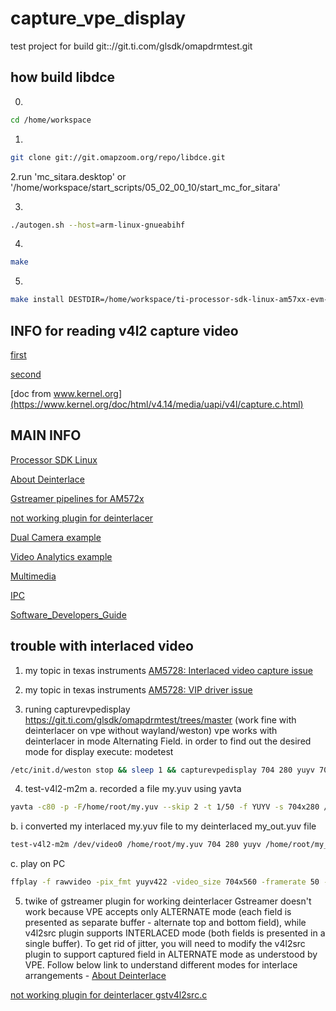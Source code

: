 # capture_vpe_display
test project for build git:://git.ti.com/glsdk/omapdrmtest.git

## how build libdce

0.
```bash
cd /home/workspace
```

1.
```bash
git clone git://git.omapzoom.org/repo/libdce.git
```

2.run 'mc_sitara.desktop' or '/home/workspace/start_scripts/05_02_00_10/start_mc_for_sitara'

3.
```bash
./autogen.sh --host=arm-linux-gnueabihf
```

4.
```bash
make
```

5.
```bash
make install DESTDIR=/home/workspace/ti-processor-sdk-linux-am57xx-evm-05.02.00.10/linux-devkit/sysroots/armv7ahf-neon-linux-gnueabi
```
## INFO for reading v4l2 capture video

[first](http://jwhsmith.net/2014/12/capturing-a-webcam-stream-using-v4l2/)

[second](https://jayrambhia.com/blog/capture-v4l2)

[doc from www.kernel.org](https://www.kernel.org/doc/html/v4.14/media/uapi/v4l/capture.c.html)

## MAIN INFO
[Processor SDK Linux](http://software-dl.ti.com/processor-sdk-linux/esd/docs/latest/linux/index.html)

[About Deinterlace](https://www.linuxtv.org/downloads/legacy/video4linux/API/V4L2_API/spec-single/v4l2.html#v4l2-field)

[Gstreamer pipelines for AM572x](https://developer.ridgerun.com/wiki/index.php?title=Gstreamer_pipelines_for_AM572x)

[not working plugin for deinterlacer](https://github.com/GStreamer/gst-plugins-good/blob/master/sys/v4l2/gstv4l2src.c)

[Dual Camera example](http://software-dl.ti.com/processor-sdk-linux/esd/docs/latest/linux/Examples_and_Demos/Application_Demos/Dual_Camera_Demo.html)

[Video Analytics example](http://software-dl.ti.com/processor-sdk-linux/esd/docs/latest/linux/Examples_and_Demos/Application_Demos/Video_Analytics.html)

[Multimedia](http://software-dl.ti.com/processor-sdk-linux/esd/docs/latest/linux/Foundational_Components_Multimedia_IVAHD.html?highlight=libdce)

[IPC](http://software-dl.ti.com/processor-sdk-linux/esd/docs/latest/linux/Foundational_Components_IPC.html?highlight=dce)

[Software_Developers_Guide](https://processors.wiki.ti.com/index.php/DRA7xx_GLSDK_Software_Developers_Guide)

## trouble with interlaced video
1. my topic in texas instruments
 [AM5728: Interlaced video capture issue](https://e2e.ti.com/support/processors/f/791/t/835475)

2. my topic in texas instruments
 [AM5728: VIP driver issue](https://e2e.ti.com/support/processors/f/791/t/838687)
 
3. runing capturevpedisplay https://git.ti.com/glsdk/omapdrmtest/trees/master
 (work fine with deinterlacer on vpe without wayland/weston)
 vpe works with deinterlacer in mode Alternating Field.
 in order to find out the desired mode for display execute: modetest
 ```bash
 /etc/init.d/weston stop && sleep 1 && capturevpedisplay 704 280 yuyv 704 560 yuyv 1 3 -s 35:800x480
```
4. test-v4l2-m2m
 a. recorded a file my.yuv using yavta
 ```bash
 yavta -c80 -p -F/home/root/my.yuv --skip 2 -t 1/50 -f YUYV -s 704x280 /dev/video2
 ```
 b. i converted my interlaced my.yuv file to my deinterlaced my_out.yuv file
 ```bash
 test-v4l2-m2m /dev/video0 /home/root/my.yuv 704 280 yuyv /home/root/my_out.yuv 704 560 yuyv 1 1 80
 ```
 c. play on PC
 ```bash
 ffplay -f rawvideo -pix_fmt yuyv422 -video_size 704x560 -framerate 50 -i my_out.yuv
 ```
5. twike of gstreamer plugin for working deinterlacer
 Gstreamer doesn't work because VPE accepts only ALTERNATE mode (each field is presented as separate buffer - alternate top and bottom field), 
 while v4l2src plugin supports INTERLACED mode (both fields is presented in a single buffer). To get rid of jitter,
 you will need to modify the v4l2src plugin to support captured field in ALTERNATE mode as understood by VPE.
 Follow below link to understand different modes for interlace arrangements - [About Deinterlace](https://www.linuxtv.org/downloads/legacy/video4linux/API/V4L2_API/spec-single/v4l2.html#v4l2-field)
 
 [not working plugin for deinterlacer gstv4l2src.c](https://github.com/GStreamer/gst-plugins-good/blob/master/sys/v4l2/gstv4l2src.c)